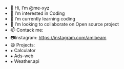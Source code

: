 - 👋 Hi, I’m @me-xyz
- 👀 I’m interested in Coding
- 🌱 I’m currently learning coding 
- 💞️ I’m looking to collaborate on Open source project
- 📫 Contack me:
- 📷Instagram: https://instagram.com/amibeam 
- 😄 Projects:
-  ⁕  Calculator
-  ⁕  Ads-web
-  ⁕ Weather.api
  

        
